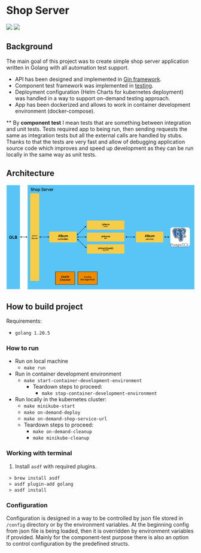 # Shop Server

[<img src="https://img.shields.io/badge/development-CMD-blue">](https://github.com/hubzaj/golang/tree/main#working-with-terminal)
[<img src="https://img.shields.io/badge/dockerhub-images-important.svg?logo=Docker">](https://hub.docker.com/r/hubertzajac6/shop)

## Background

The main goal of this project was to create simple shop server application written in Golang with all automation test support.
- API has been designed and implemented in [Gin framework](https://pkg.go.dev/github.com/gin-gonic/gin).
- Component test framework was implemented in [testing](https://pkg.go.dev/testing).
- Deployment configuration (Helm Charts for kubernetes deployment) was handled in a way to support on-demand testing approach.
- App has been dockerized and allows to work in container development environment (docker-compose).

** By **component test** I mean tests that are something between integration and unit tests. 
Tests required app to being run, then sending requests the same as integration tests but all the external calls are handled by stubs.
Thanks to that the tests are very fast and allow of debugging application source code which improves and speed up development as they can be run locally in the same way as unit tests.

## Architecture

![img.png](docs/architecture/album.png)

## How to build project

Requirements:

-     golang 1.20.5

### How to run

* Run on local machine 
  * `make run`
* Run in container development environment 
  * `make start-container-development-environment`
    * Teardown steps to proceed: 
      * `make stop-container-development-environment`
* Run locally in the kubernetes cluster:
  * `make minikube-start`
  * `make on-demand-deploy`
  * `make on-demand-shop-service-url`
  * Teardown steps to proceed:
    * `make on-demand-cleanup`
    * `make minikube-cleanup`

### Working with terminal

1. Install `asdf` with required plugins.

 ```
  > brew install asdf
  > asdf plugin-add golang
  > asdf install
 ```

### Configuration

Configuration is designed in a way to be controlled by json file stored in `/config` directory or by the environment variables.
At the beginning config from json file is being loaded, then it is overridden by environment variables if provided.
Mainly for the component-test purpose there is also an option to control configuration by the predefined structs.

